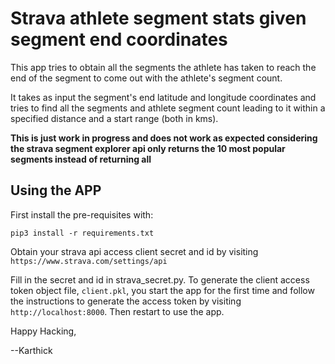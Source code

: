 # Strava athlete segment stats given segment end coordinates
This app tries to obtain all the segments the athlete has taken to reach the end of the segment to
come out with the athlete's segment count.

It takes as input the segment's end latitude and longitude coordinates and tries to find
all the segments and athlete segment count leading to it within a specified distance and a start range (both in kms).

**This is just work in progress and does not work as expected considering the strava
segment explorer api only returns the 10 most popular segments instead of returning all**

## Using the APP

First install the pre-requisites with:
```
pip3 install -r requirements.txt
```

Obtain your strava api access client secret and id by visiting `https://www.strava.com/settings/api`

Fill in the secret and id in strava_secret.py. To generate the client access token object file,
`client.pkl`, you start the app for the first time and follow the instructions to generate the access token
by visiting `http://localhost:8000`. Then restart to use the app.

Happy Hacking,

 --Karthick
